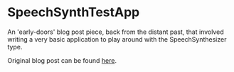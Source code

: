 # SpeechSynthTestApp
An 'early-doors' blog post piece, back from the distant past, that involved writing a very basic application to play around with the SpeechSynthesizer type.

Original blog post can be found <a href="https://bearandhammer.net/2014/12/15/mucking-around-speechsynthesizer-class/" target="_blank">here</a>.